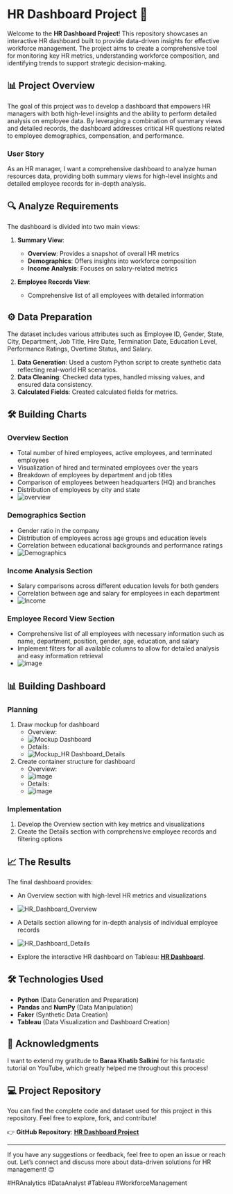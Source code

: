 # HR Dashboard Project 🚀

Welcome to the **HR Dashboard Project**! This repository showcases an interactive HR dashboard built to provide data-driven insights for effective workforce management. The project aims to create a comprehensive tool for monitoring key HR metrics, understanding workforce composition, and identifying trends to support strategic decision-making.

## 📊 **Project Overview**

The goal of this project was to develop a dashboard that empowers HR managers with both high-level insights and the ability to perform detailed analysis on employee data. By leveraging a combination of summary views and detailed records, the dashboard addresses critical HR questions related to employee demographics, compensation, and performance.

### **User Story**

As an HR manager, I want a comprehensive dashboard to analyze human resources data, providing both summary views for high-level insights and detailed employee records for in-depth analysis.

## 🔍 **Analyze Requirements**

The dashboard is divided into two main views:

1. **Summary View**:
   - **Overview**: Provides a snapshot of overall HR metrics
   - **Demographics**: Offers insights into workforce composition
   - **Income Analysis**: Focuses on salary-related metrics

2. **Employee Records View**:
   - Comprehensive list of all employees with detailed information

## ⚙️ **Data Preparation**

The dataset includes various attributes such as Employee ID, Gender, State, City, Department, Job Title, Hire Date, Termination Date, Education Level, Performance Ratings, Overtime Status, and Salary.

1. **Data Generation**: Used a custom Python script to create synthetic data reflecting real-world HR scenarios.
2. **Data Cleaning**: Checked data types, handled missing values, and ensured data consistency.
3. **Calculated Fields**: Created calculated fields for metrics.

## 🛠️ **Building Charts**

### Overview Section
- Total number of hired employees, active employees, and terminated employees
- Visualization of hired and terminated employees over the years
- Breakdown of employees by department and job titles
- Comparison of employees between headquarters (HQ) and branches
- Distribution of employees by city and state
- ![overview](https://github.com/user-attachments/assets/853e2408-4ff4-4b29-bd80-7e1a0217aef8)

### Demographics Section
- Gender ratio in the company
- Distribution of employees across age groups and education levels
- Correlation between educational backgrounds and performance ratings
- ![Demographics](https://github.com/user-attachments/assets/3254ceae-2597-4721-8bb3-a6b65c4020b6)

### Income Analysis Section
- Salary comparisons across different education levels for both genders
- Correlation between age and salary for employees in each department
- ![Income](https://github.com/user-attachments/assets/c31308ec-63ed-4625-9d0a-7bcbbf2dcd78)

### Employee Record View Section
- Comprehensive list of all employees with necessary information such as name, department, position, gender, age, education, and salary
- Implement filters for all available columns to allow for detailed analysis and easy information retrieval
- ![image](https://github.com/user-attachments/assets/b071e8d2-28ed-4669-b54c-8a7cccca3812)

## 📊 **Building Dashboard**

### Planning
1. Draw mockup for dashboard
   - Overview:
   - ![Mockup Dashboard](https://github.com/user-attachments/assets/7fdf1631-6b72-486b-8504-55a94eaad4cc)
   - Details:
   - ![Mockup_HR Dashboard_Details](https://github.com/user-attachments/assets/894f90c2-ad89-4734-8ca7-3fb1297074d4)
2. Create container structure for dashboard
   - Overview:
   - ![image](https://github.com/user-attachments/assets/ac6e6769-6f7f-4975-ad71-395172c21e83)
   - Details:
   - ![image](https://github.com/user-attachments/assets/480a4156-2fbc-43d4-bc0e-1b8866e31550)

### Implementation
1. Develop the Overview section with key metrics and visualizations
2. Create the Details section with comprehensive employee records and filtering options

## 📈 **The Results**

The final dashboard provides:
- An Overview section with high-level HR metrics and visualizations
- ![HR_Dashboard_Overview](https://github.com/user-attachments/assets/94cd2277-693c-400d-ac13-6a528aa098f9)

- A Details section allowing for in-depth analysis of individual employee records
- ![HR_Dashboard_Details](https://github.com/user-attachments/assets/06bac282-135a-466e-998e-3ba9beef7b52)

- Explore the interactive HR dashboard on Tableau: [**HR Dashboard**](https://public.tableau.com/views/HRDashboard_17273434740000/HRSummary?:language=en-US&publish=yes&:sid=&:redirect=auth&:display_count=n&:origin=viz_share_link).

## 🛠️ **Technologies Used**
- **Python** (Data Generation and Preparation)
- **Pandas** and **NumPy** (Data Manipulation)
- **Faker** (Synthetic Data Creation)
- **Tableau** (Data Visualization and Dashboard Creation)

## 🤝 **Acknowledgments**
I want to extend my gratitude to **Baraa Khatib Salkini** for his fantastic tutorial on YouTube, which greatly helped me throughout this process!

## 💻 **Project Repository**
You can find the complete code and dataset used for this project in this repository. Feel free to explore, fork, and contribute!

👉 **GitHub Repository**: [**HR Dashboard Project**](https://github.com/ralik45)

---

If you have any suggestions or feedback, feel free to open an issue or reach out. Let’s connect and discuss more about data-driven solutions for HR management! 😊

#HRAnalytics #DataAnalyst #Tableau #WorkforceManagement
